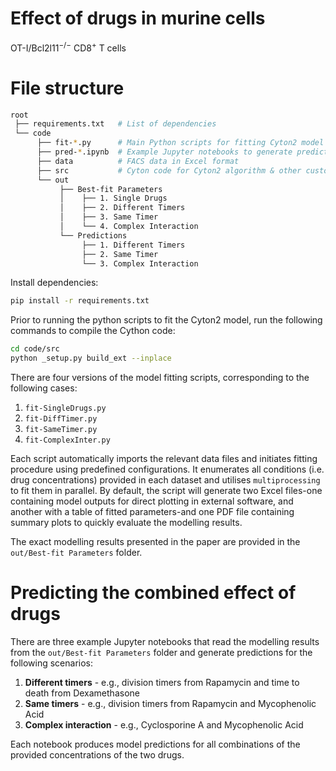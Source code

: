 # Effect of drugs in murine cells

OT-I/Bcl2l11$^{-/-}$ CD8$^+$ T cells

# File structure

```bash
root
 ├── requirements.txt   # List of dependencies
 └── code
      ├── fit-*.py      # Main Python scripts for fitting Cyton2 model
      ├── pred-*.ipynb  # Example Jupyter notebooks to generate predictions
      ├── data          # FACS data in Excel format
      ├── src           # Cyton code for Cyton2 algorithm & other custom functions to import data and process modelling results
      └── out
           ├── Best-fit Parameters
           │    ├── 1. Single Drugs
           │    ├── 2. Different Timers
           │    ├── 3. Same Timer
           │    └── 4. Complex Interaction
           └── Predictions
                ├── 1. Different Timers
                ├── 2. Same Timer
                └── 3. Complex Interaction
```

Install dependencies:

```bash
pip install -r requirements.txt
```

Prior to running the python scripts to fit the Cyton2 model, run the following commands to compile the Cython code:

```bash
cd code/src
python _setup.py build_ext --inplace
```

There are four versions of the model fitting scripts, corresponding to the following cases:

1. `fit-SingleDrugs.py`
2. `fit-DiffTimer.py`
3. `fit-SameTimer.py`
4. `fit-ComplexInter.py`

Each script automatically imports the relevant data files and initiates fitting procedure using predefined configurations. It enumerates all conditions (i.e. drug concentrations) provided in each dataset and utilises `multiprocessing` to fit them in parallel. By default, the script will generate two Excel files-one containing model outputs for direct plotting in external software, and another with a table of fitted parameters-and one PDF file containing summary plots to quickly evaluate the modelling results.

The exact modelling results presented in the paper are provided in the `out/Best-fit Parameters` folder.

# Predicting the combined effect of drugs

There are three example Jupyter notebooks that read the modelling results from the `out/Best-fit Parameters` folder and generate predictions for the following scenarios: 

1. **Different timers** - e.g., division timers from Rapamycin and time to death from Dexamethasone
2. **Same timers** - e.g., division timers from Rapamycin and Mycophenolic Acid
3. **Complex interaction** - e.g., Cyclosporine A and Mycophenolic Acid

Each notebook produces model predictions for all combinations of the provided concentrations of the two drugs.
